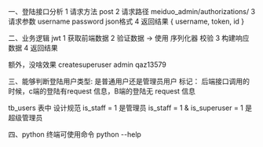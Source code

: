 一、登陆接口分析
1 请求方法 post
2 请求路径 meiduo_admin/authorizations/
3 请求参数 username password  json格式
4 返回结果 { username, token, id }

二、业务逻辑 jwt
1 获取前端数据
2 验证数据 -> 使用 序列化器 校验
3 构建响应数据
4 返回结果

额外，没啥效果 createsuperuser
admin
qaz13579


三、能够判断登陆用户类型: 是普通用户还是管理员用户
标记： 后端接口调用的时候，c端的登陆有request 信息，B端的登陆无 request 信息

tb_users 表中 设计规范
is_staff = 1 是管理员
is_staff = 1 & is_superuser = 1  是超级管理员


四、python 终端可使用命令 
python --help